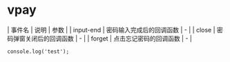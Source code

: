 
# vpay

| 事件名 | 说明 | 参数 |
| input-end | 密码输入完成后的回调函数 | - |
| close | 密码弹窗关闭后的回调函数 | - |
| forget | 点击忘记密码的回调函数 | - |

```
console.log('test');

```